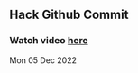 
 ## Hack Github Commit 
 ### Watch video <a href="https://www.youtube.com">here</a> 
 Mon 05 Dec 2022 
